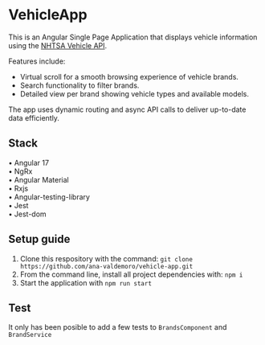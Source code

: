 # VehicleApp


This is an Angular Single Page Application that displays vehicle information using the [NHTSA Vehicle API](https://vpic.nhtsa.dot.gov/api).

Features include:  
- Virtual scroll for a smooth browsing experience of vehicle brands.  
- Search functionality to filter brands.  
- Detailed view per brand showing vehicle types and available models.

The app uses dynamic routing and async API calls to deliver up-to-date data efficiently.


## Stack
  
• Angular 17  
• NgRx  
• Angular Material  
• Rxjs  
• Angular-testing-library  
• Jest  
• Jest-dom  

## Setup guide

1. Clone this respository with the command: `git clone https://github.com/ana-valdemoro/vehicle-app.git`
2. From the command line, install all project dependencies with: `npm i`
3. Start the application with  `npm run start`

## Test

It only has been posible to add a few tests to `BrandsComponent` and  `BrandService`

Run tests from the command line with:  `npm run test`.


## Future improvements

• Add more tests for other components (e.g., `BrandDetailComponent`), store, reducers, and the `AppComponent`.  
• Creation of a isolated module for the brands feature  
• Authentication


